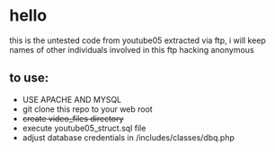 # hello
this is the untested code from youtube05 extracted via ftp, i will keep names of other individuals involved in this ftp hacking anonymous
## to use:
 - USE APACHE AND MYSQL
 - git clone this repo to your web root
 - ~~create video_files directory~~
 - execute youtube05_struct.sql file
 - adjust database credentials in /includes/classes/dbq.php
